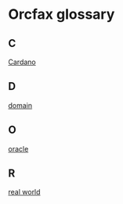 # Orcfax glossary

## C

[Cardano](terms/cardano.md)

## D

[domain](terms/domain.md)

## O

[oracle](terms/oracle.md)

## R

[real world](terms/real-world.md)